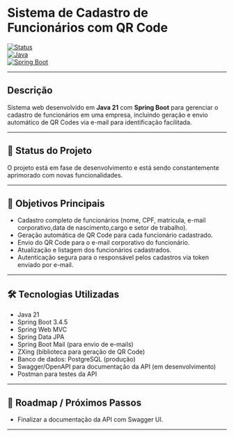 # Sistema de Cadastro de Funcionários com QR Code

[![Status](https://img.shields.io/badge/status-em%20desenvolvimento-yellow)](https://github.com/seuusuario/seurepositorio)  
[![Java](https://img.shields.io/badge/Java-21+-blue)](https://www.oracle.com/java/technologies/javase/jdk21-archive-downloads.html)  
[![Spring Boot](https://img.shields.io/badge/Spring_Boot-3.4.5-green)](https://spring.io/projects/spring-boot)  

---

## Descrição

Sistema web desenvolvido em **Java 21** com **Spring Boot** para gerenciar o cadastro de funcionários em uma empresa, incluindo geração e envio automático de QR Codes via e-mail para identificação facilitada.

---

## 🚧 Status do Projeto

O projeto está em fase de desenvolvimento e está sendo constantemente aprimorado com novas funcionalidades.

---

## 🎯 Objetivos Principais

- Cadastro completo de funcionários (nome, CPF, matrícula, e-mail corporativo,data de nascimento,cargo e setor de trabalho).
- Geração automática de QR Code para cada funcionário cadastrado.
- Envio do QR Code para o e-mail corporativo do funcionário.
- Atualização e listagem dos funcionários cadastrados.
- Autenticação segura para o responsável pelos cadastros via token enviado por e-mail.

---

## 🛠 Tecnologias Utilizadas

- Java 21  
- Spring Boot 3.4.5  
- Spring Web MVC  
- Spring Data JPA  
- Spring Boot Mail (para envio de e-mails)  
- ZXing (biblioteca para geração de QR Code)  
- Banco de dados: PostgreSQL (produção)  
- Swagger/OpenAPI para documentação da API (em desenvolvimento)  
- Postman para testes da API  

---

## 📌 Roadmap / Próximos Passos

- Finalizar a documentação da API com Swagger UI.

---
